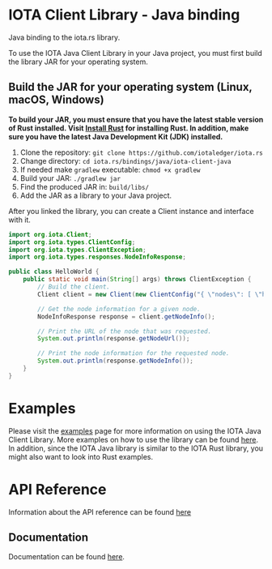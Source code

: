 # IOTA Client Library - Java binding

Java binding to the iota.rs library.

To use the IOTA Java Client Library in your Java project, you must first build the library JAR for your operating
system.

## Build the JAR for your operating system (Linux, macOS, Windows)

**To build your JAR, you must ensure that you have the latest stable version of Rust installed.
Visit [Install Rust](https://www.rust-lang.org/tools/install) for installing Rust.
In addition, make sure you have the latest Java Development Kit (JDK) installed.**

1) Clone the repository: `git clone https://github.com/iotaledger/iota.rs`
2) Change directory: `cd iota.rs/bindings/java/iota-client-java`
3) If needed make `gradlew` executable: `chmod +x gradlew`
4) Build your JAR: `./gradlew jar`
5) Find the produced JAR in: `build/libs/`
6) Add the JAR as a library to your Java project.

After you linked the library, you can create a Client instance and interface with it.

```java
import org.iota.Client;
import org.iota.types.ClientConfig;
import org.iota.types.ClientException;
import org.iota.types.responses.NodeInfoResponse;

public class HelloWorld {
    public static void main(String[] args) throws ClientException {
        // Build the client.
        Client client = new Client(new ClientConfig("{ \"nodes\": [ \"http://localhost:14265\" ], \"nodeSyncEnabled\": true }"));

        // Get the node information for a given node.
        NodeInfoResponse response = client.getNodeInfo();

        // Print the URL of the node that was requested.
        System.out.println(response.getNodeUrl());

        // Print the node information for the requested node.
        System.out.println(response.getNodeInfo());
    }
}
```

# Examples

Please visit the [examples](../../../documentation/docs/libraries/java/how_to) page for more information on using the IOTA Java Client Library.
More examples on how to use the library can be found [here](examples/ExampleProject/src). In addition, since the IOTA Java library is similar to the IOTA Rust library, you might also want to look
into Rust examples.

# API Reference

Information about the API reference can be found [here](../../../documentation/docs/libraries/rust/api_reference.md)

## Documentation

Documentation can be found [here](https://wiki.iota.org/iota.rs/libraries/java/getting_started).
